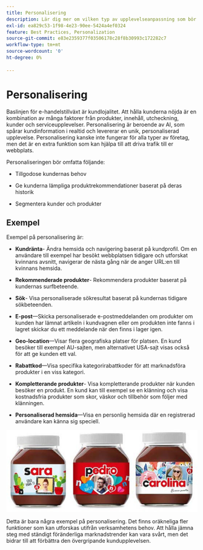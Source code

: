```yaml
---
title: Personalisering
description: Lär dig mer om vilken typ av upplevelseanpassning som bör ge era kunder.
exl-id: ea829c53-1f98-4e23-90ee-5424a4ef0324
feature: Best Practices, Personalization
source-git-commit: e83e2359377f03506178c28f8b30993c172282c7
workflow-type: tm+mt
source-wordcount: '0'
ht-degree: 0%

---
```


# Personalisering

Baslinjen för e-handelstillväxt är kundlojalitet. Att hålla kunderna nöjda är en kombination av många faktorer från produkter, innehåll, utcheckning, kunder och serviceupplevelser. Personalisering är beroende av AI, som spårar kundinformation i realtid och levererar en unik, personaliserad upplevelse. Personalisering kanske inte fungerar för alla typer av företag, men det är en extra funktion som kan hjälpa till att driva trafik till er webbplats.

Personaliseringen bör omfatta följande:

- Tillgodose kundernas behov

- Ge kunderna lämpliga produktrekommendationer baserat på deras historik

- Segmentera kunder och produkter

## Exempel

Exempel på personalisering är:

- **Kundränta**- Ändra hemsida och navigering baserat på kundprofil. Om en användare till exempel har besökt webbplatsen tidigare och utforskat kvinnans avsnitt, navigerar de nästa gång när de anger URL:en till kvinnans hemsida.

- **Rekommenderade produkter**- Rekommendera produkter baserat på kundernas surfbeteende.

- **Sök**- Visa personaliserade sökresultat baserat på kundernas tidigare sökbeteenden.

- **E-post**—Skicka personaliserade e-postmeddelanden om produkter om kunden har lämnat artikeln i kundvagnen eller om produkten inte fanns i lagret skickar du ett meddelande när den finns i lager igen.

- **Geo-location**—Visar flera geografiska platser för platsen. En kund besöker till exempel AU-sajten, men alternativet USA-sajt visas också för att ge kunden ett val.

- **Rabattkod**—Visa specifika kategorirabattkoder för att marknadsföra produkter i en viss kategori.

- **Kompletterande produkter**- Visa kompletterande produkter när kunden besöker en produkt. En kund kan till exempel se en klänning och visa kostnadsfria produkter som skor, väskor och tillbehör som följer med klänningen.

- **Personaliserad hemsida**—Visa en personlig hemsida där en registrerad användare kan känna sig speciell.

![Exempel på personaliserade produkter](../../assets/playbooks/personalization-example.png)

Detta är bara några exempel på personalisering. Det finns oräkneliga fler funktioner som kan utforskas utifrån verksamhetens behov. Att hålla jämna steg med ständigt föränderliga marknadstrender kan vara svårt, men det bidrar till att förbättra den övergripande kundupplevelsen.
